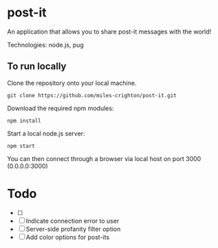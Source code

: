 # post-it
An application that allows you to share post-it messages with the world!

Technologies: node.js, pug

## To run locally
Clone the repository onto your local machine.
```Shell
git clone https://github.com/miles-crighton/post-it.git
```

Download the required npm modules:
```Shell
npm install
```

Start a local node.js server:
```Shell    
npm start
```

You can then connect through a browser via local host on port 3000 (0.0.0.0:3000)

# Todo

- [ ] 
- [ ] Indicate connection error to user
- [ ] Server-side profanity filter option
- [ ] Add color options for post-its
